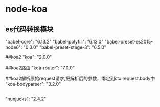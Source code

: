 # node-koa

## es代码转换模块
"babel-core": "6.13.2"
"babel-polyfill": "6.13.0"
"babel-preset-es2015-node6": "0.3.0"
"babel-preset-stage-3": "6.5.0"

##koa2
"koa": "2.0.0"

##koa2路由
"koa-router": "7.0.0"

##koa2解析原始request请求,把解析后的参数，绑定到ctx.request.body中
"koa-bodyparser": "3.2.0"

##
"nunjucks": "2.4.2"